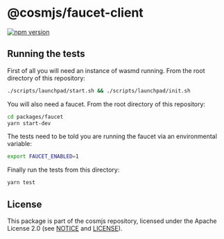 # @cosmjs/faucet-client

[![npm version](https://img.shields.io/npm/v/@cosmjs/faucet-client.svg)](https://www.npmjs.com/package/@cosmjs/faucet-client)

## Running the tests

First of all you will need an instance of wasmd running. From the root directory
of this repository:

```sh
./scripts/launchpad/start.sh && ./scripts/launchpad/init.sh
```

You will also need a faucet. From the root directory of this repository:

```sh
cd packages/faucet
yarn start-dev
```

The tests need to be told you are running the faucet via an environmental
variable:

```sh
export FAUCET_ENABLED=1
```

Finally run the tests from this directory:

```sh
yarn test
```

## License

This package is part of the cosmjs repository, licensed under the Apache License
2.0 (see [NOTICE](https://github.com/cosmos/cosmjs/blob/main/NOTICE) and
[LICENSE](https://github.com/cosmos/cosmjs/blob/main/LICENSE)).
